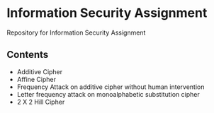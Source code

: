 # Information Security Assignment

Repository for Information Security Assignment

## Contents

- Additive Cipher
- Affine Cipher
- Frequency Attack on additive cipher without human intervention
- Letter frequency attack on monoalphabetic substitution cipher
- 2 X 2 Hill Cipher
